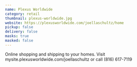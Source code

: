 ```yaml
---
name: Plexus Worldwide
category: retail
thumbnail: plexus-worldwide.jpg
website: https://plexusworldwide.com/joellaschultz/home
pickup: false
delivery: false
masks: true
masked: false
---
```

Online shopping and shipping to your homes. Visit mysite.plexusworldwide.com/joellaschultz or call (816) 617-7119